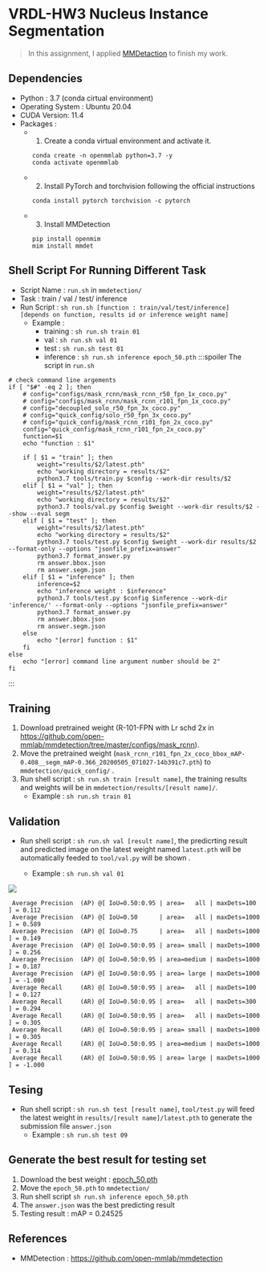 
# VRDL-HW3 Nucleus Instance Segmentation

> In this assignment, I applied [MMDetaction](https://github.com/open-mmlab/mmdetection) to finish my work.
 
## Dependencies
- Python : 3.7 (conda cirtual environment)
- Operating System : Ubuntu 20.04
- CUDA Version: 11.4 
- Packages : 
    - 1. Create a conda virtual environment and activate it.
        ```shell
        conda create -n openmmlab python=3.7 -y
        conda activate openmmlab
        ```
    - 2. Install PyTorch and torchvision following the official instructions
        ```shell
        conda install pytorch torchvision -c pytorch
        ```
    - 3. Install MMDetection
        ```shell
        pip install openmim
        mim install mmdet
        ```

## Shell Script For Running Different Task 
- Script Name : `run.sh` in `mmdetection/`
- Task : train / val / test/ inference
- Run Script : `sh run.sh [function : train/val/test/inference] [depends on function, results id or inference weight name]`
    - Example : 
        - training : `sh run.sh train 01`
        - val : `sh run.sh val 01`
        - test : `sh run.sh test 01`
        - inference : `sh run.sh inference epoch_50.pth`
:::spoiler The script in `run.sh`
```shell 
# check command line argements
if [ "$#" -eq 2 ]; then 
    # config="configs/mask_rcnn/mask_rcnn_r50_fpn_1x_coco.py"
    # config="configs/mask_rcnn/mask_rcnn_r101_fpn_1x_coco.py"
    # config="decoupled_solo_r50_fpn_3x_coco.py"
    # config="quick_config/solo_r50_fpn_3x_coco.py"
    # config="quick_config/mask_rcnn_r101_fpn_2x_coco.py"
    config="quick_config/mask_rcnn_r101_fpn_2x_coco.py"
    function=$1
    echo "function : $1"

    if [ $1 = "train" ]; then
        weight="results/$2/latest.pth"
        echo "working directory = results/$2"
        python3.7 tools/train.py $config --work-dir results/$2
    elif [ $1 = "val" ]; then
        weight="results/$2/latest.pth"
        echo "working directory = results/$2"
        python3.7 tools/val.py $config $weight --work-dir results/$2 --show --eval segm
    elif [ $1 = "test" ]; then
        weight="results/$2/latest.pth"
        echo "working directory = results/$2"
        python3.7 tools/test.py $config $weight --work-dir results/$2 --format-only --options "jsonfile_prefix=answer"
        python3.7 format_answer.py
        rm answer.bbox.json
        rm answer.segm.json
    elif [ $1 = "inference" ]; then
        inference=$2
        echo "inference weight : $inference"
        python3.7 tools/test.py $config $inference --work-dir 'inference/' --format-only --options "jsonfile_prefix=answer"
        python3.7 format_answer.py
        rm answer.bbox.json
        rm answer.segm.json
    else
        echo "[error] function : $1"
    fi
else
    echo "[error] command line argument number should be 2"
fi
```
:::


## Training
1. Download pretrained weight (R-101-FPN with Lr schd 2x in https://github.com/open-mmlab/mmdetection/tree/master/configs/mask_rcnn).
2. Move the pretrained weight (`mask_rcnn_r101_fpn_2x_coco_bbox_mAP-0.408__segm_mAP-0.366_20200505_071027-14b391c7.pth`) to `mmdetection/quick_config/` .
3. Run shell script : `sh run.sh train [result name]`, the training results and weights will be in `mmdetection/results/[result name]/`.
    - Example : 
        `sh run.sh train 01`

## Validation
- Run shell script : `sh run.sh val [result name]`, the predicrting result and predicted image on the latest weight named `latest.pth` will be automatically feeded to `tool/val.py`  will be shown .
 
    - Example : 
        `sh run.sh val 01`
    
![](https://i.imgur.com/NvBpPHA.jpg)

```shell 
 Average Precision  (AP) @[ IoU=0.50:0.95 | area=   all | maxDets=100 ] = 0.112
 Average Precision  (AP) @[ IoU=0.50      | area=   all | maxDets=1000 ] = 0.589
 Average Precision  (AP) @[ IoU=0.75      | area=   all | maxDets=1000 ] = 0.149
 Average Precision  (AP) @[ IoU=0.50:0.95 | area= small | maxDets=1000 ] = 0.256
 Average Precision  (AP) @[ IoU=0.50:0.95 | area=medium | maxDets=1000 ] = 0.187
 Average Precision  (AP) @[ IoU=0.50:0.95 | area= large | maxDets=1000 ] = -1.000
 Average Recall     (AR) @[ IoU=0.50:0.95 | area=   all | maxDets=100 ] = 0.127
 Average Recall     (AR) @[ IoU=0.50:0.95 | area=   all | maxDets=300 ] = 0.294
 Average Recall     (AR) @[ IoU=0.50:0.95 | area=   all | maxDets=1000 ] = 0.305
 Average Recall     (AR) @[ IoU=0.50:0.95 | area= small | maxDets=1000 ] = 0.305
 Average Recall     (AR) @[ IoU=0.50:0.95 | area=medium | maxDets=1000 ] = 0.314
 Average Recall     (AR) @[ IoU=0.50:0.95 | area= large | maxDets=1000 ] = -1.000
 ```
 
 ## Tesing
 
- Run shell script : `sh run.sh test [result name]`, `tool/test.py` will feed the latest weight in `results/[result name]/latest.pth` to generate the submission file `answer.json`
    - Example : 
    `sh run.sh test 09`


## Generate the best result for testing set
1. Download the best weight : [epoch_50.pth](https://drive.google.com/file/d/1Do6nT2s0vNMDdzJH1xUFgiwDfLaC6my8/view?usp=sharing)
2. Move the `epoch_50.pth` to `mmdetection/`
3. Run shell script `sh run.sh inference epoch_50.pth`
4. The `answer.json` was the best predicting result
5. Testing result : mAP = 0.24525

## References
- MMDetection : https://github.com/open-mmlab/mmdetection


